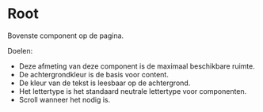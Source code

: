 <!-- @license CC0-1.0 -->

# Root

Bovenste component op de pagina.

Doelen:

- Deze afmeting van deze component is de maximaal beschikbare ruimte.
- De achtergrondkleur is de basis voor content.
- De kleur van de tekst is leesbaar op de achtergrond.
- Het lettertype is het standaard neutrale lettertype voor componenten.
- Scroll wanneer het nodig is.

